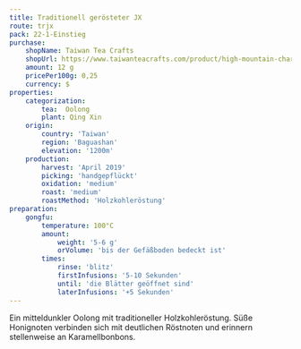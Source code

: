 ```yaml
---
title: Traditionell gerösteter JX
route: trjx
pack: 22-1-Einstieg
purchase:
    shopName: Taiwan Tea Crafts
    shopUrl: https://www.taiwanteacrafts.com/product/high-mountain-charcoal-pit-fired-oolong-tea
    amount: 12 g
    pricePer100g: 0,25
    currency: $
properties:
    categorization:
        tea:  Oolong
        plant: Qing Xin
    origin:
        country: 'Taiwan'
        region: 'Baguashan'
        elevation: '1200m'
    production:
        harvest: 'April 2019'
        picking: 'handgepflückt'
        oxidation: 'medium'
        roast: 'medium'
        roastMethod: 'Holzkohleröstung'
preparation:
    gongfu:
        temperature: 100°C
        amount:
            weight: '5-6 g'
            orVolume: 'bis der Gefäßboden bedeckt ist'
        times:
            rinse: 'blitz'
            firstInfusions: '5-10 Sekunden'
            until: 'die Blätter geöffnet sind'
            laterInfusions: '+5 Sekunden'
---
```

Ein mitteldunkler Oolong mit traditioneller Holzkohleröstung. Süße Honignoten verbinden sich mit deutlichen Röstnoten und erinnern stellenweise an Karamellbonbons.
